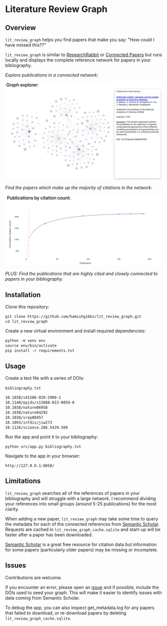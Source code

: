 # Literature Review Graph

## Overview

`lit_review_graph` helps you find papers that make you say: "How could I have missed this??"

`lit_review_graph` is similar to [ResearchRabbit](https://researchrabbitapp.com/home) or [Connected Papers](https://www.connectedpapers.com/) but runs locally and displays the complete reference network for papers in your bibliography.

*Explore publications in a connected network:*

![](img/graph_screenshot.png)

*Find the papers which make up the majority of citations in the network:*

![](img/cumulative_citations_screenshot.png)

*PLUS: Find the publications that are highly cited and closely connected to papers in your bibliography.*

## Installation

Clone this repository:

```
git clone https://github.com/hamishgibbs/lit_review_graph.git
cd lit_review_graph
```

Create a new virtual environment and install required dependencies:

```
python -m venv env
source env/bin/activate 
pip install -r requirements.txt
```

## Usage

Create a text file with a series of DOIs:

`bibliography.txt`
```
10.1038/s41586-020-2909-1
10.1140/epjds/s13688-015-0059-8
10.1038/nature06958
10.1038/nature04292
10.1038/srep00457
10.1093/infdis/jiw273
10.1126/science.286.5439.509
```

Run the app and point it to your bibliography:

```
python src/app.py bibliography.txt
```

Navigate to the app in your browser: 

```
http://127.0.0.1:8050/
```

## Limitations

`lit_review_graph` searches all of the references of papers in your bibliography and will struggle with a large network. I recommend dividing your references into small groups (around 5-25 publications) for the most clarity.

When adding a new paper, `lit_review_graph` may take some time to query the metadata for each of the connected references from [Semantic Scholar](https://www.semanticscholar.org/). Requests are cached in `lit_review_graph_cache.sqlite` and start-up will be faster after a paper has been downloaded.

[Semantic Scholar](https://www.semanticscholar.org/) is a great free resource for citation data but information for some papers (particularly older papers) may be missing or incomplete. 

## Issues

Contributions are welcome. 

If you encounter an error, please open an [issue](https://github.com/hamishgibbs/lit_review_graph/issues/new/choose) and if possible, include the DOIs used to seed your graph. This will make it easier to identify issues with data coming from Semantic Scholar.

To debug the app, you can also inspect get_metadata.log for any papers that failed to download, or re-download papers by deleting `lit_review_graph_cache.sqlite`. 
